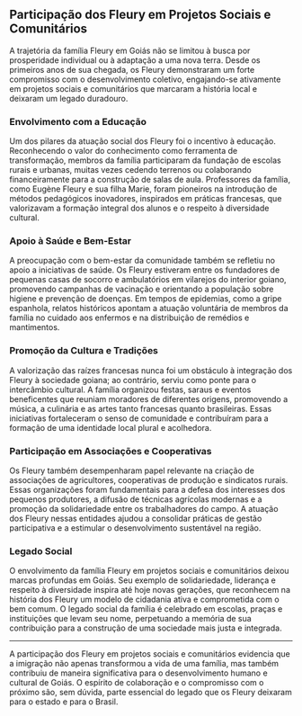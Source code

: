 ## Participação dos Fleury em Projetos Sociais e Comunitários

A trajetória da família Fleury em Goiás não se limitou à busca por prosperidade individual ou à adaptação a uma nova terra. Desde os primeiros anos de sua chegada, os Fleury demonstraram um forte compromisso com o desenvolvimento coletivo, engajando-se ativamente em projetos sociais e comunitários que marcaram a história local e deixaram um legado duradouro.

### Envolvimento com a Educação

Um dos pilares da atuação social dos Fleury foi o incentivo à educação. Reconhecendo o valor do conhecimento como ferramenta de transformação, membros da família participaram da fundação de escolas rurais e urbanas, muitas vezes cedendo terrenos ou colaborando financeiramente para a construção de salas de aula. Professores da família, como Eugène Fleury e sua filha Marie, foram pioneiros na introdução de métodos pedagógicos inovadores, inspirados em práticas francesas, que valorizavam a formação integral dos alunos e o respeito à diversidade cultural.

### Apoio à Saúde e Bem-Estar

A preocupação com o bem-estar da comunidade também se refletiu no apoio a iniciativas de saúde. Os Fleury estiveram entre os fundadores de pequenas casas de socorro e ambulatórios em vilarejos do interior goiano, promovendo campanhas de vacinação e orientando a população sobre higiene e prevenção de doenças. Em tempos de epidemias, como a gripe espanhola, relatos históricos apontam a atuação voluntária de membros da família no cuidado aos enfermos e na distribuição de remédios e mantimentos.

### Promoção da Cultura e Tradições

A valorização das raízes francesas nunca foi um obstáculo à integração dos Fleury à sociedade goiana; ao contrário, serviu como ponte para o intercâmbio cultural. A família organizou festas, saraus e eventos beneficentes que reuniam moradores de diferentes origens, promovendo a música, a culinária e as artes tanto francesas quanto brasileiras. Essas iniciativas fortaleceram o senso de comunidade e contribuíram para a formação de uma identidade local plural e acolhedora.

### Participação em Associações e Cooperativas

Os Fleury também desempenharam papel relevante na criação de associações de agricultores, cooperativas de produção e sindicatos rurais. Essas organizações foram fundamentais para a defesa dos interesses dos pequenos produtores, a difusão de técnicas agrícolas modernas e a promoção da solidariedade entre os trabalhadores do campo. A atuação dos Fleury nessas entidades ajudou a consolidar práticas de gestão participativa e a estimular o desenvolvimento sustentável na região.

### Legado Social

O envolvimento da família Fleury em projetos sociais e comunitários deixou marcas profundas em Goiás. Seu exemplo de solidariedade, liderança e respeito à diversidade inspira até hoje novas gerações, que reconhecem na história dos Fleury um modelo de cidadania ativa e comprometida com o bem comum. O legado social da família é celebrado em escolas, praças e instituições que levam seu nome, perpetuando a memória de sua contribuição para a construção de uma sociedade mais justa e integrada.

---

A participação dos Fleury em projetos sociais e comunitários evidencia que a imigração não apenas transformou a vida de uma família, mas também contribuiu de maneira significativa para o desenvolvimento humano e cultural de Goiás. O espírito de colaboração e o compromisso com o próximo são, sem dúvida, parte essencial do legado que os Fleury deixaram para o estado e para o Brasil.